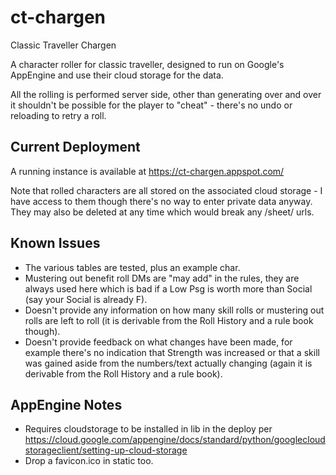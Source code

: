# ct-chargen
Classic Traveller Chargen

A character roller for classic traveller, designed to run on Google's AppEngine and use their cloud storage for the data.

All the rolling is performed server side, other than generating over and over it shouldn't be possible for the player to "cheat" - there's no undo or reloading to retry a roll.

## Current Deployment

A running instance is available at https://ct-chargen.appspot.com/

Note that rolled characters are all stored on the associated cloud storage - I have access to them though there's no way to enter private data anyway. They may also be deleted at any time which would break any /sheet/ urls.

## Known Issues

* The various tables are tested, plus an example char.
* Mustering out benefit roll DMs are "may add" in the rules, they are always used here which is bad if a Low Psg is worth more than Social (say your Social is already F).
* Doesn't provide any information on how many skill rolls or mustering out rolls are left to roll (it is derivable from the Roll History and a rule book though).
* Doesn't provide feedback on what changes have been made, for example there's no indication that Strength was increased or that a skill was gained aside from the numbers/text actually changing (again it is derivable from the Roll History and a rule book).

## AppEngine Notes

* Requires cloudstorage to be installed in lib in the deploy per https://cloud.google.com/appengine/docs/standard/python/googlecloudstorageclient/setting-up-cloud-storage
* Drop a favicon.ico in static too.

